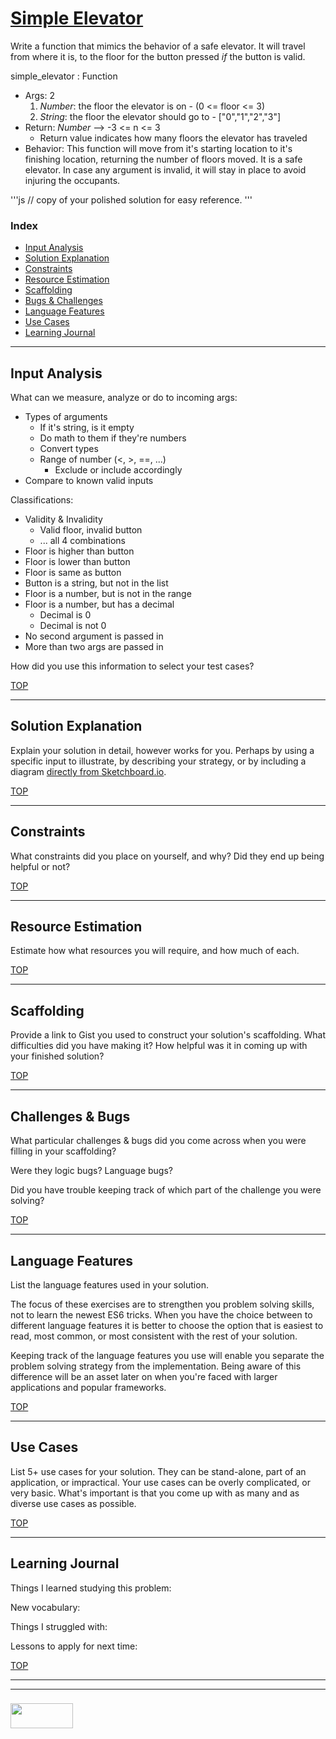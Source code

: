 # [Simple Elevator](https://www.codewars.com/kata/simple-elevator)

Write a function that mimics the behavior of a safe elevator.  It will travel from where it is, to the floor for the button pressed _if_ the button is valid.

simple_elevator : Function
* Args: 2
  1. _Number_: the floor the elevator is on - (0 <= floor <= 3)
  2. _String_: the floor the elevator should go to - ["0","1","2","3"]
* Return: _Number_ --> -3 <= n <= 3
  * Return value indicates how many floors the elevator has traveled
* Behavior: This function will move from it's starting location to it's finishing location, returning the number of floors moved. It is a safe elevator. In case any argument is invalid, it will stay in place to avoid injuring the occupants.

'''js
// copy of your polished solution for easy reference.
'''


### Index
* [Input Analysis](#input-analysis)
* [Solution Explanation](#solution-explanation)
* [Constraints](#constraints)
* [Resource Estimation](#resource-estimation)
* [Scaffolding](#scaffolding)
* [Bugs & Challenges](#bugs-challenges) 
* [Language Features](#language-features)
* [Use Cases](#use-cases)
* [Learning Journal](#learning-journal)

---

## Input Analysis

What can we measure, analyze or do to incoming args:
* Types of arguments
  * If it's string, is it empty
  * Do math to them if they're numbers
  * Convert types
  * Range of number (<, >, ==, ...)
    * Exclude or include accordingly
* Compare to known valid inputs

Classifications:
* Validity & Invalidity
  * Valid floor, invalid button
  * ... all 4 combinations
* Floor is higher than button
* Floor is lower than button
* Floor is same as button
* Button is a string, but not in the list
* Floor is a number, but is not in the range
* Floor is a number, but has a decimal 
  * Decimal is 0
  * Decimal is not 0
* No second argument is passed in
* More than two args are passed in




How did you use this information to select your test cases?



[TOP](#index)

___

## Solution Explanation

Explain your solution in detail, however works for you.  Perhaps by using a specific input to illustrate, by describing your strategy, or by including a diagram [directly from Sketchboard.io](https://sketchboard.io/blog/2014/03/06/github-sketchboard.html).

[TOP](#index)

---

## Constraints

What constraints did you place on yourself, and why?  Did they end up being helpful or not?

[TOP](#index)

___


## Resource Estimation

Estimate how what resources you will require, and how much of each.  


[TOP](#index)

___

## Scaffolding

Provide a link to Gist you used to construct your solution's scaffolding.  What difficulties did you have making it?  How helpful was it in coming up with your finished solution?

[TOP](#index)

___

## Challenges & Bugs

What particular challenges & bugs did you come across when you were filling in your scaffolding?

Were they logic bugs? Language bugs? 

Did you have trouble keeping track of which part of the challenge you were solving?

[TOP](#index)

___

## Language Features

List the language features used in your solution.

The focus of these exercises are to strengthen you problem solving skills, not to learn the newest ES6 tricks. When you have the choice between to different language features it is better to choose the option that is easiest to read, most common, or most consistent with the rest of your solution.  

Keeping track of the language features you use will enable you separate the problem solving strategy from the implementation.  Being aware of this difference will be an asset later on when you're faced with larger applications and popular frameworks.

[TOP](#index)

---
## Use Cases

List 5+ use cases for your solution.  They can be stand-alone, part of an application, or impractical.  Your use cases can be overly complicated, or very basic. What's important is that you come up with as many and as diverse use cases as possible.


[TOP](#index)

---

## Learning Journal

Things I learned studying this problem:


New vocabulary:


Things I struggled with:


Lessons to apply for next time:



[TOP](#index)

___
___
### <a href="http://elewa.education/blog" target="_blank"><img src="https://user-images.githubusercontent.com/18554853/34921062-506450ae-f97d-11e7-875f-6feeb26ad72d.png" width="100" height="40"/></a>

